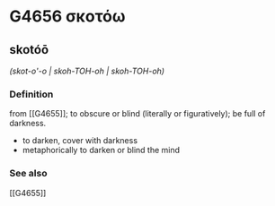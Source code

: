 # G4656 σκοτόω

## skotóō

_(skot-o'-o | skoh-TOH-oh | skoh-TOH-oh)_

### Definition

from [[G4655]]; to obscure or blind (literally or figuratively); be full of darkness.

- to darken, cover with darkness
- metaphorically to darken or blind the mind

### See also

[[G4655]]

